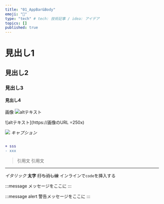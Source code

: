 ```yaml
---
title: "01_AppBar&Body"
emoji: "📘"
type: "tech" # tech: 技術記事 / idea: アイデア
topics: []
published: true
---
```


# 見出し1
## 見出し2
### 見出し3
#### 見出し4

画像
![altテキスト](https://画像のURL)

![altテキスト](https://画像のURL =250x)

![](https://画像のURL)
*キャプション*


```dart:xxxx.dart

```


```diff dart:xxxx.dart
+ sss
- xxx

```

> 引用文
> 引用文

-----

*イタリック*
**太字**
~~打ち消し線~~
インラインで`code`を挿入する

<!-- TODO: ◯◯について追記する -->

:::message
メッセージをここに
:::

:::message alert
警告メッセージをここに
:::